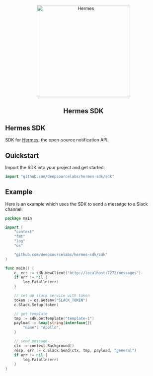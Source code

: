 <div align="center">
    <br>
    <br>
    <p>
    <img src="https://github.com/deepsourcelabs/hermes/raw/master/logo.svg" alt="Hermes" width="300">
    </p>
    <h2>Hermes SDK</h2>
</div>

## Hermes SDK

SDK for [Hermes](https://github.com/deepsourcelabs/hermes); the open-source notification API.

## Quickstart

Import the SDK into your project and get started:

```go
import "github.com/deepsourcelabs/hermes-sdk/sdk"
```

## Example

Here is an example which uses the SDK to send a message to a Slack channel:

```go
package main

import (
	"context"
	"fmt"
	"log"
	"os"

	"github.com/deepsourcelabs/hermes-sdk/sdk"
)

func main() {
	c, err := sdk.NewClient("http://localhost:7272/messages")
	if err != nil {
		log.Fatalln(err)
	}

	// set up slack service with token
	token := os.Getenv("SLACK_TOKEN")
	c.Slack.Setup(token)

	// get template
	tmp := sdk.GetTemplate("template-1")
	payload := &map[string]interface{}{
		"name": "Apollo",
	}

	// send message
	ctx := context.Background()
	resp, err := c.Slack.Send(ctx, tmp, payload, "general")
	if err != nil {
		log.Fatalln(err)
	}
}
```
